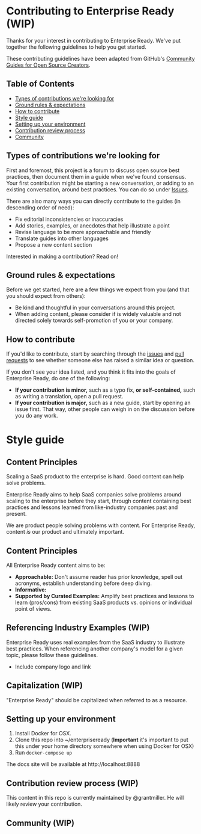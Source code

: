 # Contributing to Enterprise Ready (WIP)

Thanks for your interest in contributing to Enterprise Ready. We've put together the following guidelines to help you get started.

These contributing guidelines have been adapted from GitHub's [Community Guides for Open Source Creators](https://github.com/github/opensource.guide).
## Table of Contents

- [Types of contributions we're looking for](#types-of-contributions-were-looking-for)
- [Ground rules & expectations](#ground-rules--expectations)
- [How to contribute](#how-to-contribute)
- [Style guide](#style-guide)
- [Setting up your environment](#setting-up-your-environment)
- [Contribution review process](#contribution-review-process)
- [Community](#community)

## Types of contributions we're looking for
First and foremost, this project is a forum to discuss open source best practices, then document them in a guide when we've found consensus. Your first contribution might be starting a new conversation, or adding to an existing conversation, around best practices. You can do so under [Issues](https://github.com/github/opensource.guide/issues).

There are also many ways you can directly contribute to the guides (in descending order of need):

* Fix editorial inconsistencies or inaccuracies
* Add stories, examples, or anecdotes that help illustrate a point
* Revise language to be more approachable and friendly
* Translate guides into other languages
* Propose a new content section 

Interested in making a contribution? Read on!

## Ground rules & expectations

Before we get started, here are a few things we expect from you (and that you should expect from others):

* Be kind and thoughtful in your conversations around this project. 
* When adding content, please consider if is widely valuable and not directed solely towards self-promotion of you or your company. 

## How to contribute

If you'd like to contribute, start by searching through the [issues](https://github.com/enterpriseready/enterpriseready/issues) and [pull requests](https://github.com/github/opensource.guide/pulls) to see whether someone else has raised a similar idea or question.

If you don't see your idea listed, and you think it fits into the goals of Enterprise Ready, do one of the following:
* **If your contribution is minor,** such as a typo fix, **or self-contained,** such as writing a translation, open a pull request.
* **If your contribution is major,** such as a new guide, start by opening an issue first. That way, other people can weigh in on the discussion before you do any work.

# Style guide

## Content Principles 

Scaling a SaaS product to the enterprise is hard. Good content can help solve problems. 

Enterprise Ready aims to help SaaS companies solve problems around scaling to the enterprise before they start, through content containing best practices and lessons learned from like-industry companies past and present.

We are product people solving problems with content. For Enterprise Ready, content *is* our product and ultimately important.

## Content Principles
All Enterprise Ready content aims to be:

* **Approachable:** Don't assume reader has prior knowledge, spell out acronyms, establish understanding before deep diving.
* **Informative:** 
* **Supported by Curated Examples:** Amplify best practices and lessons to learn (pros/cons) from existing SaaS products vs. opinions or individual point of views. 

## Referencing Industry Examples (WIP)

Enterprise Ready uses real examples from the SaaS industry to illustrate best practices. When referencing another company's model for a given topic, please follow these guidelines.

* Include company logo and link 

## Capitalization (WIP)

"Enterprise Ready" should be capitalized when referred to as a resource. 

## Setting up your environment

1. Install Docker for OSX.
1. Clone this repo into ~/enterpriseready (**Important** it's important to put this under your home directory somewhere when using Docker for OSX)
1. Run `docker-compose up`

The docs site will be available at http://localhost:8888

## Contribution review process (WIP)

This content in this repo is currently maintained by @grantmiller. He will likely review your contribution. 

## Community (WIP)

